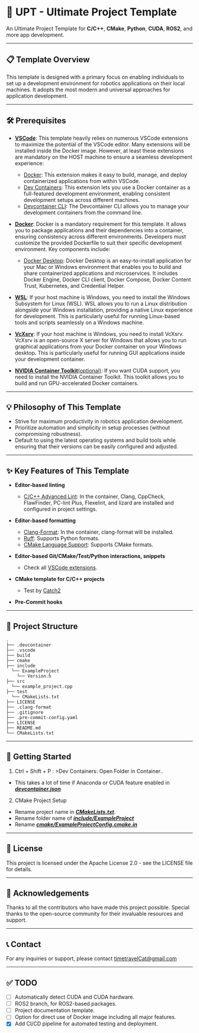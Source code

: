 # 🚀 UPT - Ultimate Project Template

An Ultimate Project Template for **C/C++**, **CMake**, **Python**, **CUDA**, **ROS2**, and more app development.

---

## 📋 Template Overview

This template is designed with a primary focus on enabling individuals to set up a development environment for robotics applications on their local machines. It adopts the most modern and universal approaches for application development.

---

## 🛠 Prerequisites

- [**VSCode**](https://code.visualstudio.com/): This template heavily relies on numerous VSCode extensions to maximize the potential of the VSCode editor. Many extensions will be installed inside the Docker image. However, at least these extensions are mandatory on the HOST machine to ensure a seamless development experience:
  - [Docker](https://marketplace.visualstudio.com/items?itemName=ms-azuretools.vscode-docker): This extension makes it easy to build, manage, and deploy containerized applications from within VSCode.
  - [Dev Containers](https://marketplace.visualstudio.com/items?itemName=ms-vscode-remote.remote-containers): This extension lets you use a Docker container as a full-featured development environment, enabling consistent development setups across different machines.
  - [Devcontainer CLI](https://containers.dev/supporting#devcontainer-cli): The Devcontainer CLI allows you to manage your development containers from the command line.

- [**Docker**](https://www.docker.com/): Docker is a mandatory requirement for this template. It allows you to package applications and their dependencies into a container, ensuring consistency across different environments. Developers must customize the provided Dockerfile to suit their specific development environment. Key components include:
  - [Docker Desktop](https://www.docker.com/products/docker-desktop/): Docker Desktop is an easy-to-install application for your Mac or Windows environment that enables you to build and share containerized applications and microservices. It includes Docker Engine, Docker CLI client, Docker Compose, Docker Content Trust, Kubernetes, and Credential Helper.

- [**WSL**](https://learn.microsoft.com/en-us/windows/wsl/install): If your host machine is Windows, you need to install the Windows Subsystem for Linux (WSL). WSL allows you to run a Linux distribution alongside your Windows installation, providing a native Linux experience for development. This is particularly useful for running Linux-based tools and scripts seamlessly on a Windows machine.

- [**VcXsrv**](https://vcxsrv.com/): If your host machine is Windows, you need to install VcXsrv. VcXsrv is an open-source X server for Windows that allows you to run graphical applications from your Docker container on your Windows desktop. This is particularly useful for running GUI applications inside your development container.

- [**NVIDIA Container Toolkit**(optional)](https://docs.nvidia.com/datacenter/cloud-native/container-toolkit/latest/install-guide.html): If you want CUDA support, you need to install the NVIDIA Container Toolkit. This toolkit allows you to build and run GPU-accelerated Docker containers.

---

## 💡 Philosophy of This Template

- Strive for maximum productivity in robotics application development.
- Prioritize automation and simplicity in setup processes (without compromising robustness).
- Default to using the latest operating systems and build tools while ensuring that their versions can be easily configured and adjusted.

---

## ✨ Key Features of This Template

- **Editor-based linting**
  - [C/C++ Advanced Lint](https://marketplace.visualstudio.com/items?itemName=jbenden.c-cpp-flylint): In the container, Clang, CppCheck, FlawFinder, PC-lint Plus, Flexelint, and lizard are installed and configured in project settings.

- **Editor-based formatting**
  - [Clang-Format](https://marketplace.visualstudio.com/items?itemName=xaver.clang-format): In the container, clang-format will be installed.
  - [Ruff](https://marketplace.visualstudio.com/items?itemName=charliermarsh.ruff): Supports Python formats.
  - [CMake Language Support](https://marketplace.visualstudio.com/items?itemName=josetr.cmake-language-support-vscode): Supports CMake formats.

- **Editor-based Git/CMake/Test/Python interactions, snippets**
  - Check all [VSCode extensions](.devcontainer/devcontainer.json).

- **CMake template for C/C++ projects**
  - Test by [Catch2](https://github.com/catchorg/Catch2)

- **Pre-Commit hooks**

---

## 📂 Project Structure
    .
    ├── .devcontainer
    ├── .vscode
    ├── build
    ├── cmake
    ├── include
      └── ExampleProject
        └── Version.h
    ├── src
      └── example_project.cpp
    ├── test
      └── CMakeLists.txt
    ├── LICENSE
    ├── .clang-format
    ├── .gitignore
    ├── .pre-commit-config.yaml
    ├── LICENSE
    ├── README.md
    └── CMakeLists.txt

---

## 🚀 Getting Started
1. Ctrl + Shift + P : >Dev Containers: Open Folder in Container..
  - This takes a lot of time if Anaconda or CUDA feature enabled in [***devcontainer.json***](.devcontainer/devcontainer.json)

2. CMake Project Setup
  - Rename project name in [***CMakeLists.txt***](CMakeLists.txt).
  - Rename folder name of [***include/ExampleProject***](include)
  - Rename [***cmake/ExampleProjectConfig.cmake.in***](cmake)

---

## 📜 License
This project is licensed under the Apache License 2.0 - see the LICENSE file for details.

---

## 🙏 Acknowledgements
Thanks to all the contributors who have made this project possible.
Special thanks to the open-source community for their invaluable resources and support.

---

## 📞 Contact
For any inquiries or support, please contact timetravelCat@gmail.com

---

## ✅ TODO
- [ ] Automatically detect CUDA and CUDA hardware.
- [ ] ROS2 branch, for ROS2-based packages.
- [ ] Project documentation template.
- [ ] Option for direct use of Docker image including all major features.
- [x] Add CI/CD pipeline for automated testing and deployment.
